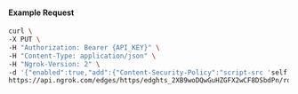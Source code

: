<!-- Code generated for API Clients. DO NOT EDIT. -->

#### Example Request

```bash
curl \
-X PUT \
-H "Authorization: Bearer {API_KEY}" \
-H "Content-Type: application/json" \
-H "Ngrok-Version: 2" \
-d '{"enabled":true,"add":{"Content-Security-Policy":"script-src 'self'","X-Frame-Options":"DENY"}}' \
https://api.ngrok.com/edges/https/edghts_2XB9woDQwGuHZGFX2wCF8DSbdPn/routes/edghtsrt_2XB9wlsiuHxnthgmTFVJP5WPIKI/response_headers
```
